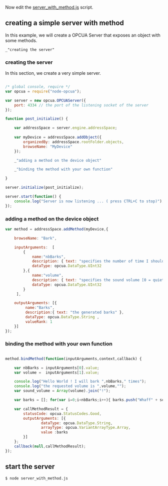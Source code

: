 Now edit the [server_with_method.js](#creating-a-simple-server-with-method "save:") script.

## creating a simple server with method

In this example, we will create a OPCUA Server that exposes an object with some methods.

    _"creating the server"

### creating the server

In this section, we create a very simple server.

``` javascript

/* global console, require */
var opcua = require("node-opcua");

var server = new opcua.OPCUAServer({
    port: 4334 // the port of the listening socket of the server
});

function post_initialize() {

    var addressSpace = server.engine.addressSpace;
    
    var myDevice = addressSpace.addObject({
        organizedBy: addressSpace.rootFolder.objects,
        browseName: "MyDevice"
    });

    _"adding a method on the device object"

    _"binding the method with your own function"

}

server.initialize(post_initialize);

server.start(function() {
    console.log("Server is now listening ... ( press CTRL+C to stop)");
});

```

### adding a method on the device object

``` javascript
var method = addressSpace.addMethod(myDevice,{

    browseName: "Bark",

    inputArguments:  [
        {
            name:"nbBarks",
            description: { text: "specifies the number of time I should bark" },
            dataType: opcua.DataType.UInt32        
        },{
            name:"volume",
            description: { text: "specifies the sound volume [0 = quiet ,100 = loud]" },
            dataType: opcua.DataType.UInt32
        }
     ],

    outputArguments: [{
         name:"Barks",
         description:{ text: "the generated barks" },
         dataType: opcua.DataType.String ,
         valueRank: 1
    }]
});
```


### binding the method with your own function


``` javascript

method.bindMethod(function(inputArguments,context,callback) {

    var nbBarks = inputArguments[0].value;
    var volume =  inputArguments[1].value;

    console.log("Hello World ! I will bark ",nbBarks," times");
    console.log("the requested volume is ",volume,"");
    var sound_volume = Array(volume).join("!");

    var barks = []; for(var i=0;i<nbBarks;i++){ barks.push("Whaff" + sound_volume);}

    var callMethodResult = {
        statusCode: opcua.StatusCodes.Good,
        outputArguments: [{
                dataType: opcua.DataType.String,
                arrayType: opcua.VariantArrayType.Array,
                value :barks
        }]
    };
    callback(null,callMethodResult);
});
```

## start the server

```
$ node server_with_method.js
```

